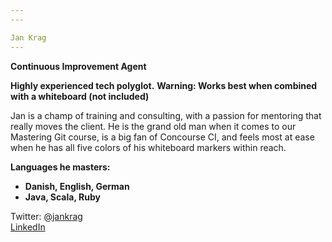 ```yaml
---
---

Jan Krag
---
```

**Continuous Improvement Agent**

**Highly experienced tech polyglot.**
**Warning: Works best when combined with a whiteboard (not included)**

Jan is a champ of training and consulting, with a passion for mentoring that really moves the client. He is the grand old man when it comes to our Mastering Git course, is a big fan of Concourse CI, and feels most at ease when he has all five colors of his whiteboard markers within reach.

**Languages he masters:** 

- **Danish, English, German**
- **Java, Scala, Ruby**

Twitter: [@jankrag](https://twitter.com/jankrag)    
[LinkedIn](https://dk.linkedin.com/in/jankrag)

